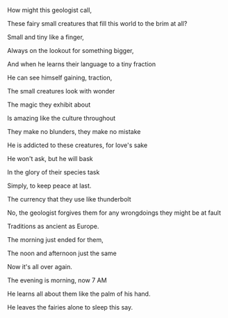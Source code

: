 How might this geologist call,

These fairy small creatures that fill this world to the brim at all?

Small and tiny like a finger,

Always on the lookout for something bigger,

And when he learns their language to a tiny fraction

He can see himself gaining, traction,

The small creatures look with wonder

The magic they exhibit about

Is amazing like the culture throughout

They make no blunders, they make no mistake

He is addicted to these creatures, for love's sake

He won't ask, but he will bask

In the glory of their species task

Simply, to keep peace at last.

The currency that they use like thunderbolt

No, the geologist forgives them for any wrongdoings they might be at fault

Traditions as ancient as Europe.

The morning just ended for them,

The noon and afternoon just the same

Now it's all over again.

The evening is morning, now 7 AM

He learns all about them like the palm of his hand.

He leaves the fairies alone to sleep this say.

